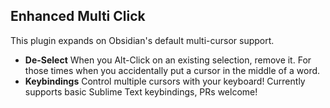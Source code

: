 ## Enhanced Multi Click

This plugin expands on Obsidian's default multi-cursor support.

- **De-Select** When you Alt-Click on an existing selection, remove it. For those times when you accidentally put a cursor in the middle of a word.
- **Keybindings** Control multiple cursors with your keyboard! Currently supports basic Sublime Text keybindings, PRs welcome!
